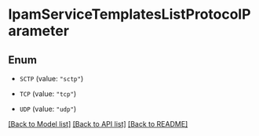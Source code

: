 # IpamServiceTemplatesListProtocolParameter

## Enum


* `SCTP` (value: `"sctp"`)

* `TCP` (value: `"tcp"`)

* `UDP` (value: `"udp"`)


[[Back to Model list]](../README.md#documentation-for-models) [[Back to API list]](../README.md#documentation-for-api-endpoints) [[Back to README]](../README.md)



